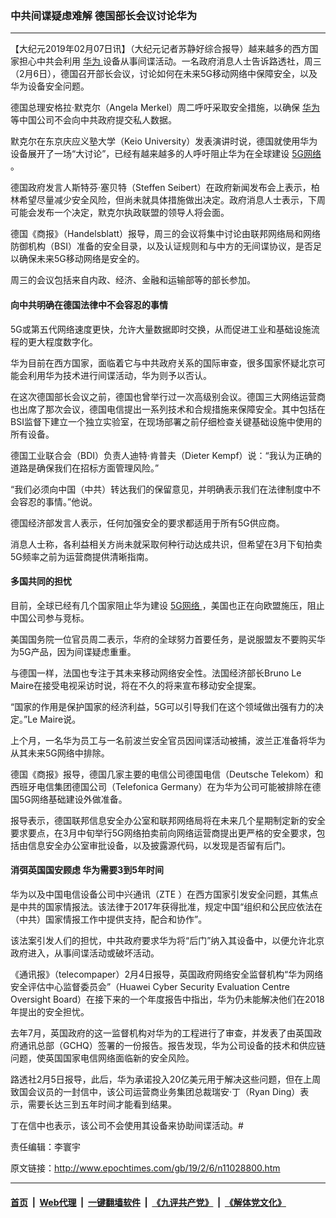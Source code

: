 ### 中共间谍疑虑难解 德国部长会议讨论华为
------------------------

<p>
 【大纪元2019年02月07日讯】（大纪元记者苏静好综合报导）越来越多的西方国家担心中共会利用
 <a href="http://www.epochtimes.com/gb/tag/%E5%8D%8E%E4%B8%BA.html">
  华为
 </a>
 设备从事间谍活动。一名政府消息人士告诉路透社，周三（2月6日），德国召开部长会议，讨论如何在未来5G移动网络中保障安全，以及华为设备安全问题。
</p>
<p>
 德国总理安格拉‧默克尔（Angela Merkel）周二呼吁采取安全措施，以确保
 <a href="http://www.epochtimes.com/gb/tag/%E5%8D%8E%E4%B8%BA.html">
  华为
 </a>
 等中国公司不会向中共政府提交私人数据。
</p>
<p>
 默克尔在东京庆应义塾大学（Keio University）发表演讲时说，德国就使用华为设备展开了一场“大讨论”，已经有越来越多的人呼吁阻止华为在全球建设
 <a href="http://www.epochtimes.com/gb/tag/5g%E7%BD%91%E7%BB%9C.html">
  5G网络
 </a>
 。
</p>
<p>
 德国政府发言人斯特芬‧塞贝特（Steffen Seibert）在政府新闻发布会上表示，柏林希望尽量减少安全风险，但尚未就具体措施做出决定。政府消息人士表示，下周可能会发布一个决定，默克尔执政联盟的领导人将会面。
</p>
<p>
 德国《商报》（Handelsblatt）报导，周三的会议将集中讨论由联邦网络局和网络防御机构（BSI）准备的安全目录，以及认证规则和与中方的无间谍协议，是否足以确保未来5G移动网络是安全的。
</p>
<p>
 周三的会议包括来自内政、经济、金融和运输部等的部长参加。
</p>
<h4>
 向中共明确在德国法律中不会容忍的事情
</h4>
<p>
 5G或第五代网络速度更快，允许大量数据即时交换，从而促进工业和基础设施流程的更大程度数字化。
</p>
<p>
 华为目前在西方国家，面临着它与中共政府关系的国际审查，很多国家怀疑北京可能会利用华为技术进行间谍活动，华为则予以否认。
</p>
<p>
 在这次德国部长会议之前，德国也曾举行过一次高级别会议。德国三大网络运营商也出席了那次会议，德国电信提出一系列技术和合规措施来保障安全。其中包括在BSI监督下建立一个独立实验室，在现场部署之前仔细检查关键基础设施中使用的所有设备。
</p>
<p>
 德国工业联合会（BDI）负责人迪特‧肯普夫（Dieter Kempf）说：“我认为正确的道路是确保我们在招标方面管理风险。”
</p>
<p>
 “我们必须向中国（中共）转达我们的保留意见，并明确表示我们在法律制度中不会容忍的事情。”他说。
</p>
<p>
 德国经济部发言人表示，任何加强安全的要求都适用于所有5G供应商。
</p>
<p>
 消息人士称，各利益相关方尚未就采取何种行动达成共识，但希望在3月下旬拍卖5G频率之前为运营商提供清晰指南。
</p>
<h4>
 多国共同的担忧
</h4>
<p>
 目前，全球已经有几个国家阻止华为建设
 <a href="http://www.epochtimes.com/gb/tag/5g%E7%BD%91%E7%BB%9C.html">
  5G网络
 </a>
 ，美国也正在向欧盟施压，阻止中国公司参与竞标。
</p>
<p>
 美国国务院一位官员周二表示，华府的全球努力首要任务，是说服盟友不要购买华为5G产品，因为间谍疑虑重重。
</p>
<p>
 与德国一样，法国也专注于其未来移动网络安全性。法国经济部长Bruno Le Maire在接受电视采访时说，将在不久的将来宣布移动安全提案。
</p>
<p>
 “国家的作用是保护国家的经济利益，5G可以引导我们在这个领域做出强有力的决定。”Le Maire说。
</p>
<p>
 上个月，一名华为员工与一名前波兰安全官员因间谍活动被捕，波兰正准备将华为从其未来5G网络中排除。
</p>
<p>
 德国《商报》报导，德国几家主要的电信公司德国电信（Deutsche Telekom）和西班牙电信集团德国公司（Telefonica Germany）在为华为公司可能被排除在德国5G网络基础建设外做准备。
</p>
<p>
 报导表示，德国联邦信息安全办公室和联邦网络局将在未来几个星期制定新的安全要求要点，在3月中旬举行5G网络拍卖前向网络运营商提出更严格的安全要求，包括由信息安全办公室审批设备，以及披露源代码，以发现是否留有后门。
</p>
<h4>
 消弭英国国安顾虑 华为需要3到5年时间
</h4>
<p>
 华为以及中国电信设备公司中兴通讯（ZTE ）在西方国家引发安全问题，其焦点是中共的国家情报法。该法律于2017年获得批准，规定中国“组织和公民应依法在（中共）国家情报工作中提供支持，配合和协作”。
</p>
<p>
 该法案引发人们的担忧，中共政府要求华为将“后门”纳入其设备中，以便允许北京政府进入，从事间谍活动或破坏活动。
</p>
<p>
 《通讯报》（telecompaper）2月4日报导，英国政府网络安全监督机构“华为网络安全评估中心监督委员会”（Huawei Cyber Security Evaluation Centre Oversight Board）在接下来的一个年度报告中指出，华为仍未能解决他们在2018年提出的安全担忧。
</p>
<p>
 去年7月，英国政府的这一监督机构对华为的工程进行了审查，并发表了由英国政府通讯总部（GCHQ）签署的一份报告。报告发现，华为公司设备的技术和供应链问题，使英国国家电信网络面临新的安全风险。
</p>
<p>
 路透社2月5日报导，此后，华为承诺投入20亿美元用于解决这些问题，但在上周致国会议员的一封信中，该公司运营商业务集团总裁瑞安‧丁（Ryan Ding）表示，需要长达三到五年时间才能看到结果。
</p>
<p>
 丁在信中也表示，该公司不会使用其设备来协助间谍活动。#
</p>
<p>
 责任编辑：李寰宇
</p>

原文链接：http://www.epochtimes.com/gb/19/2/6/n11028800.htm


------------------------
#### [首页](https://github.com/gfw-breaker/banned-news/blob/master/README.md) &nbsp;|&nbsp; [Web代理](https://github.com/labour-camp/helloworld) &nbsp;|&nbsp; [一键翻墙软件](https://github.com/gfw-breaker/nogfw/blob/master/README.md) &nbsp;|&nbsp; [《九评共产党》](https://github.com/gfw-breaker/9ping.md/blob/master/README.md#九评之一评共产党是什么) &nbsp;|&nbsp; [《解体党文化》](https://github.com/gfw-breaker/jtdwh.md/blob/master/README.md#绪论)

